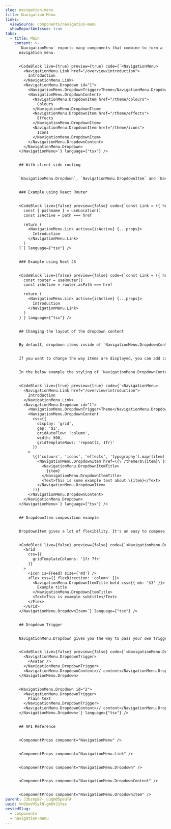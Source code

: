 ```yaml
---
slug: navigation-menu
title: Navigation Menu
links:
  viewSource: components/navigation-menu
  showReportAnIssue: true
tabs:
  - title: Main
    content: >-
      `NavigationMenu` exports many components that combine to form a
      navigation menu.


      <CodeBlock live={true} preview={true} code={`<NavigationMenu>
        <NavigationMenu.Link href="/overview/introduction">
          Introduction
        </NavigationMenu.Link>
        <NavigationMenu.Dropdown id="1">
          <NavigationMenu.DropdownTrigger>Theme</NavigationMenu.DropdownTrigger>
          <NavigationMenu.DropdownContent>
            <NavigationMenu.DropdownItem href="/theme/colours">
              Colours
            </NavigationMenu.DropdownItem>
            <NavigationMenu.DropdownItem href="/theme/effects">
              Effects
            </NavigationMenu.DropdownItem>
            <NavigationMenu.DropdownItem href="/theme/icons">
              Icons
            </NavigationMenu.DropdownItem>
          </NavigationMenu.DropdownContent>
        </NavigationMenu.Dropdown>
      </NavigationMenu>`} language={"tsx"} />


      ## With client side routing


      `NavigationMenu.Dropdown`, `NavigationMenu.DropdownItem` and `NavigationMenu.Link` can be passed an `active` prop for instances when you want to highlight the currently active route. See below for examples using client side routing with the `NavigationMenu.Link` component. The same method can be applied to `NavigationMenu.Dropdown` and `NavigationMenu.DropdownItem`.


      ### Example using React Router


      <CodeBlock live={false} preview={false} code={`const Link = ({ href, ...props }) => {
        const { pathname } = useLocation()
        const isActive = path === href

        return (
          <NavigationMenu.Link active={isActive} {...props}>
            Introduction
          </NavigationMenu.Link>
        )
      }`} language={"tsx"} />


      ### Example using Next JS


      <CodeBlock live={false} preview={false} code={`const Link = ({ href, ...props }) => {
        const router = useRouter()
        const isActive = router.asPath === href

        return (
          <NavigationMenu.Link active={isActive} {...props}>
            Introduction
          </NavigationMenu.Link>
        )
      }`} language={"tsx"} />


      ## Changing the layout of the dropdown content


      By default, dropdown items inside of `NavigationMenu.DropdownContent` will stack.


      If you want to change the way items are displayed, you can add custom styling to `NavigationMenu.DropdownContent`.


      In the below example the styling of `NavigationMenu.DropdownContent` has been changed to allow a grid layout.


      <CodeBlock live={true} preview={true} code={`<NavigationMenu>
        <NavigationMenu.Link href="/overview/introduction">
          Introduction
        </NavigationMenu.Link>
        <NavigationMenu.Dropdown id="1">
          <NavigationMenu.DropdownTrigger>Theme</NavigationMenu.DropdownTrigger>
          <NavigationMenu.DropdownContent
            css={{
              display: 'grid',
              gap: '$1',
              gridAutoFlow: 'column',
              width: 500,
              gridTemplateRows: 'repeat(2, 1fr)'
            }}
          >
            \{['colours', 'icons', 'effects', 'typography'].map((item) => (
              <NavigationMenu.DropdownItem href=\{\`/theme/$\{item}\`}>
                <NavigationMenu.DropdownItemTitle>
                  {item}
                </NavigationMenu.DropdownItemTitle>
                <Text>This is some example text about \{item}</Text>
              </NavigationMenu.DropdownItem>
            ))}
          </NavigationMenu.DropdownContent>
        </NavigationMenu.Dropdown>
      </NavigationMenu>`} language={"tsx"} />


      ## DropdownItem composition example


      DropdownItem gives a lot of flexibility. It's an easy to compose it for own purposes.


      <CodeBlock live={false} preview={false} code={`<NavigationMenu.DropdownItem href="/" active>
        <Grid
          css={{
            gridTemplateColumns: '1fr 7fr'
          }}
        >
          <Icon is={Feed} size={'md'} />
          <Flex css={{ flexDirection: 'column' }}>
            <NavigationMenu.DropdownItemTitle bold css={{ mb: '$3' }}>
              Example title
            </NavigationMenu.DropdownItemTitle>
            <Text>This is example subtitle</Text>
          </Flex>
        </Grid>
      </NavigationMenu.DropdownItem>`} language={"tsx"} />


      ## Dropdown Trigger


      NavigationMenu.Dropdown gives you the way to pass your own trigger component inside the `NavigationMenu.DropdownTrigger`. The children of NavigationMenu.DropdownTrigger can be a plain text or more complex component.


      <CodeBlock live={false} preview={false} code={`<NavigationMenu.Dropdown id="1">
        <NavigationMenu.DropdownTrigger>
          <Avatar />
        </NavigationMenu.DropdownTrigger>
        <NavigationMenu.DropdownContent>// content</NavigationMenu.DropdownContent>
      </NavigationMenu.Dropdown>


      <NavigationMenu.Dropdown id="2">
        <NavigationMenu.DropdownTrigger>
          Plain text
        </NavigationMenu.DropdownTrigger>
        <NavigationMenu.DropdownContent>// content</NavigationMenu.DropdownContent>
      </NavigationMenu.Dropdown>`} language={"tsx"} />


      ## API Reference


      <ComponentProps component="NavigationMenu" />


      <ComponentProps component="NavigationMenu.Link" />


      <ComponentProps component="NavigationMenu.Dropdown" />


      <ComponentProps component="NavigationMenu.DropdownContent" />


      <ComponentProps component="NavigationMenu.DropdownItem" />
parent: J3bsmpB7-_uuqm05peuTA
uuid: VnOUwVVSylN-gmDVJ1Yes
nestedSlug:
  - components
  - navigation-menu
---
```

